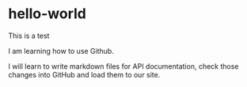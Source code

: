 # hello-world
This is a test

I am learning how to use Github.

I will learn to write markdown files for API documentation, check those changes into GitHub and load them to our site.
